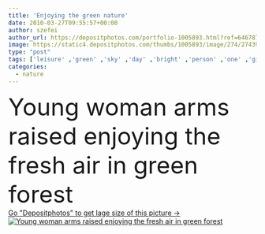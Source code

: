 ```yaml
---
title: 'Enjoying the green nature'
date: 2010-03-27T09:55:57+00:00
author: szefei
author_url: https://depositphotos.com/portfolio-1005893.html?ref=64678756
image: https://static4.depositphotos.com/thumbs/1005893/image/274/2743975/api_thumb_450.jpg?forcejpeg=true
type: "post"
tags: ['leisure' ,'green' ,'sky' ,'day' ,'bright' ,'person' ,'one' ,'girl' ,'female' ,'young' ,'summer' ,'people' ,'relaxation' ,'sunlight' ,'park' ,'freedom' ,'sun' ,'vitality' ,'nature' ,'spring' ,'fresh' ,'outdoor' ,'environment' ,'20s' ,'energy' ,'light' ,'life' ,'tree' ,'freshness' ,'hands' ,'open' ,'concept' ,'relax' ,'refreshment' ,'active' ,'woman' ,'forest' ,'lifestyle' ,'asian' ,'outside' ,'enjoy' ,'standing' ,'enjoying' ,'wellness' ,'carefree' ,'arms' ,'hope' ,'of' ,'Stretching' ,'the' ]
categories: 
  - nature
---
```

<div aling="center">
            <font size="60"> Young woman arms raised enjoying the fresh air in green forest</font>   
</div>
<div>
    <a href='https://depositphotos.com/2743975/stock-photo-enjoying-the-green-nature.html?ref=64678756' target=_blank > Go "Depositphotos" to get lage size of this picture ->
        <img href='https://depositphotos.com/2743975/stock-photo-enjoying-the-green-nature.html?ref=64678756' src='https://static4.depositphotos.com/1005893/274/i/950/depositphotos_2743975-stock-photo-enjoying-the-green-nature.jpg?forcejpeg=true' alt='Young woman arms raised enjoying the fresh air in green forest' >
    </a>
</div>
